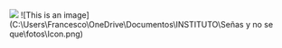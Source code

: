 <img  src="C:\Users\Francesco\OneDrive\Documentos\INSTITUTO\Señas y no se que\fotos\Icon.png">
![This is an image](C:\Users\Francesco\OneDrive\Documentos\INSTITUTO\Señas y no se que\fotos\Icon.png)
